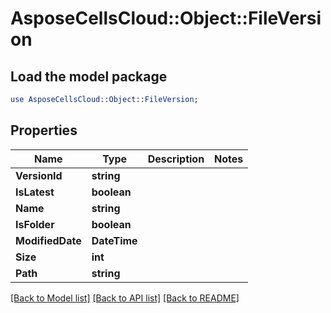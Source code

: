 # AsposeCellsCloud::Object::FileVersion 

## Load the model package
```perl
use AsposeCellsCloud::Object::FileVersion;
```

## Properties
Name | Type | Description | Notes
------------ | ------------- | ------------- | -------------
**VersionId** | **string** |  |
**IsLatest** | **boolean** |  |
**Name** | **string** |  |
**IsFolder** | **boolean** |  |
**ModifiedDate** | **DateTime** |  |
**Size** | **int** |  |
**Path** | **string** |  |  

[[Back to Model list]](../README.md#documentation-for-models) [[Back to API list]](../README.md#documentation-for-api-endpoints) [[Back to README]](../README.md)

